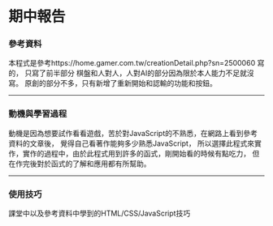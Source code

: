 # 期中報告
### 參考資料
本程式是參考https://home.gamer.com.tw/creationDetail.php?sn=2500060 寫的，
只寫了前半部分 棋盤和人對人，人對AI的部分因為限於本人能力不足就沒寫。
原創的部分不多，只有新增了重新開始和認輸的功能和按鈕。

---

### 動機與學習過程
動機是因為想要試作看看遊戲，苦於對JavaScript的不熟悉，在網路上看到參考資料的文章後，
覺得自己看著作能夠多少熟悉JavaScript，
所以選擇此程式來實作，實作的過程中，由於此程式用到許多的函式，剛開始看的時候有點吃力，
但在作完後對於函式的了解和應用都有所幫助。

---

### 使用技巧
課堂中以及參考資料中學到的HTML/CSS/JavaScript技巧
